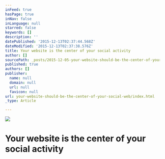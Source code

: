 ```yaml
---
inFeed: true
hasPage: true
inNav: false
inLanguage: null
starred: false
keywords: []
description: ''
datePublished: '2015-12-13T02:37:44.568Z'
dateModified: '2015-12-13T02:37:38.576Z'
title: Your website is the center of your social activity
author: []
sourcePath: _posts/2015-12-05-your-website-should-be-the-center-of-your-social-web.md
published: true
authors: []
publisher:
  name: null
  domain: null
  url: null
  favicon: null
url: your-website-should-be-the-center-of-your-social-web/index.html
_type: Article

---
```

![](https://the-grid-user-content.s3-us-west-2.amazonaws.com/f61c832b-23e5-486f-82b8-ab7293017ac4.png)

# Your website is the center of your social activity